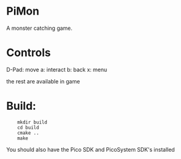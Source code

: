 # PiMon
A monster catching game.

# Controls
D-Pad: move
a: interact
b: back
x: menu

the rest are available in game

# Build:
```
    mkdir build
    cd build
    cmake ..
    make
```
You should also have the Pico SDK and PicoSystem SDK's installed
